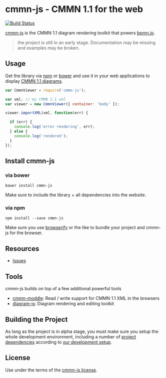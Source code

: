 # cmmn-js - CMMN 1.1 for the web

[![Build Status](https://travis-ci.org/bpmn-io/cmmn-js.svg?branch=master)](https://travis-ci.org/bpmn-io/cmmn-js)

[cmmn-js](https://github.com/bpmn-io/cmmn-js) is the CMMN 1.1 diagram rendering toolkit that powers [bpmn.io](http://bpmn.io).


> the project is still in an early stage. Documentation may be missing and examples may be broken.


## Usage

Get the library via [npm](http://npmjs.org) or [bower](http://bower.io) and use it in your web applications to display [CMMN 1.1 diagrams](http://www.omg.org/spec/CMMN/).


```javascript
var CmmnViewer = require('cmmn-js');

var xml; // my CMMN 1.1 xml
var viewer = new CmmnViewer({ container: 'body' });

viewer.importXML(xml, function(err) {

  if (err) {
    console.log('error rendering', err);
  } else {
    console.log('rendered');
  }
});
```


## Install cmmn-js

### via bower

```
bower install cmmn-js
```

Make sure to include the library + all dependencies into the website.

### via npm

```
npm install --save cmmn-js
```

Make sure you use [browserify](http://browserify.org) or the like to bundle your project and cmmn-js for the browser.


## Resources

*   [Issues](https://github.com/bpmn-io/cmmn-js/issues)


## Tools

cmmn-js builds on top of a few additional powerful tools

* [cmmn-moddle](https://github.com/bpmn-io/cmmn-moddle): Read / write support for CMMN 1.1 XML in the browsers
* [diagram-js](https://github.com/bpmn-io/diagram-js): Diagram rendering and editing toolkit


## Building the Project

As long as the project is in alpha stage, you must make sure you setup the whole development environment, including a number of [project dependencies](https://github.com/bpmn-io) according to [our development setup](https://github.com/bpmn-io/cmmn-js/blob/master/docs/project/SETUP.md).


## License

Use under the terms of the [cmmn-js license](http://bpmn.io/license).
